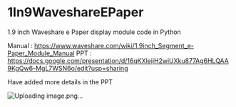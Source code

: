# 1In9WaveshareEPaper
1.9 inch Waveshare e Paper display module code in Python

Manual : https://www.waveshare.com/wiki/1.9inch_Segment_e-Paper_Module_Manual
PPT : https://docs.google.com/presentation/d/16qKXleijH2wiUXku877Ag6HLQAA9KgQw6-MgL7WSN6o/edit?usp=sharing

Have added more details in the PPT

![Uploading image.png…]()
